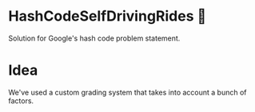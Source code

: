# HashCodeSelfDrivingRides :taxi:

Solution for Google's hash code problem statement. 

# Idea
We've used a custom grading system that takes into account a bunch of factors. 



